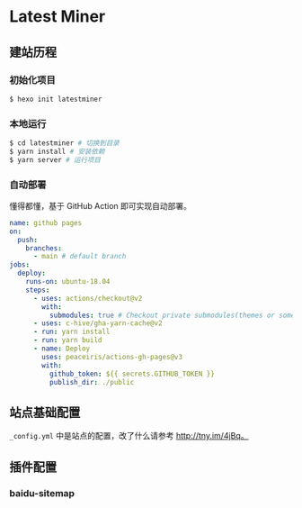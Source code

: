 # Latest Miner

## 建站历程

### 初始化项目

```sh
$ hexo init latestminer
```

### 本地运行

```sh
$ cd latestminer # 切换到目录
$ yarn install # 安装依赖
$ yarn server # 运行项目
```

### 自动部署

懂得都懂，基于 GitHub Action 即可实现自动部署。

```yml
name: github pages
on:
  push:
    branches:
      - main # default branch
jobs:
  deploy:
    runs-on: ubuntu-18.04
    steps:
      - uses: actions/checkout@v2
        with:
          submodules: true # Checkout private submodules(themes or something else).
      - uses: c-hive/gha-yarn-cache@v2
      - run: yarn install
      - run: yarn build
      - name: Deploy
        uses: peaceiris/actions-gh-pages@v3
        with:
          github_token: ${{ secrets.GITHUB_TOKEN }}
          publish_dir: ./public
```

## 站点基础配置

`_config.yml` 中是站点的配置，改了什么请参考 http://tny.im/4jBq。

## 插件配置

### baidu-sitemap